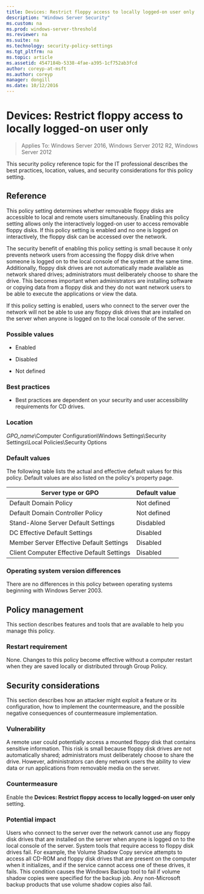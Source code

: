 ```yaml
---
title: Devices: Restrict floppy access to locally logged-on user only
description: "Windows Server Security"
ms.custom: na
ms.prod: windows-server-threshold
ms.reviewer: na
ms.suite: na
ms.technology: security-policy-settings
ms.tgt_pltfrm: na
ms.topic: article
ms.assetid: 4547184b-5338-4fae-a395-1cf752ab3fcd
author: coreyp-at-msft
ms.author: coreyp
manager: dongill
ms.date: 10/12/2016
---
```

# Devices: Restrict floppy access to locally logged-on user only

>Applies To: Windows Server 2016, Windows Server 2012 R2, Windows Server 2012

This security policy reference topic for the IT professional describes the best practices, location, values, and security considerations for this policy setting.  
  
## Reference  
This policy setting determines whether removable floppy disks are accessible to local and remote users simultaneously. Enabling this policy setting allows only the interactively logged-on user to access removable floppy disks. If this policy setting is enabled and no one is logged on interactively, the floppy disk can be accessed over the network.  
  
The security benefit of enabling this policy setting is small because it only prevents network users from accessing the floppy disk drive when someone is logged on to the local console of the system at the same time. Additionally, floppy disk drives are not automatically made available as network shared drives; administrators must deliberately choose to share the drive. This becomes important when administrators are installing software or copying data from a floppy disk and they do not want network users to be able to execute the applications or view the data.  
  
If this policy setting is enabled, users who connect to the server over the network will not be able to use any floppy disk drives that are installed on the server when anyone is logged on to the local console of the server.  
  
### Possible values  
  
-   Enabled  
  
-   Disabled  
  
-   Not defined  
  
### Best practices  
  
-   Best practices are dependent on your security and user accessibility requirements for CD drives.  
  
### Location  
*GPO_name*\Computer Configuration\Windows Settings\Security Settings\Local Policies\Security Options  
  
### Default values  
The following table lists the actual and effective default values for this policy. Default values are also listed on the policy's property page.  
  
|Server type or GPO|Default value|  
|-----------|---------|  
|Default Domain Policy|Not defined|  
|Default Domain Controller Policy|Not defined|  
|Stand-Alone Server Default Settings|Disdabled|  
|DC Effective Default Settings|Disabled|  
|Member Server Effective Default Settings|Disabled|  
|Client Computer Effective Default Settings|Disabled|  
  
### Operating system version differences  
There are no differences in this policy between operating systems beginning with Windows Server 2003.  
  
## Policy management  
This section describes features and tools that are available to help you manage this policy.  
  
### Restart requirement  
None. Changes to this policy become effective without a computer restart when they are saved locally or distributed through Group Policy.  
  
## Security considerations  
This section describes how an attacker might exploit a feature or its configuration, how to implement the countermeasure, and the possible negative consequences of countermeasure implementation.  
  
### Vulnerability  
A remote user could potentially access a mounted floppy disk that contains sensitive information. This risk is small because floppy disk drives are not automatically shared; administrators must deliberately choose to share the drive. However, administrators can deny network users the ability to view data or run applications from removable media on the server.  
  
### Countermeasure  
Enable the **Devices: Restrict floppy access to locally logged-on user only** setting.  
  
### Potential impact  
Users who connect to the server over the network cannot use any floppy disk drives that are installed on the server when anyone is logged on to the local console of the server. System tools that require access to floppy disk drives fail. For example, the Volume Shadow Copy service attempts to access all CD-ROM and floppy disk drives that are present on the computer when it initializes, and if the service cannot access one of these drives, it fails. This condition causes the Windows Backup tool to fail if volume shadow copies were specified for the backup job. Any non-Microsoft backup products that use volume shadow copies also fail.  
  

